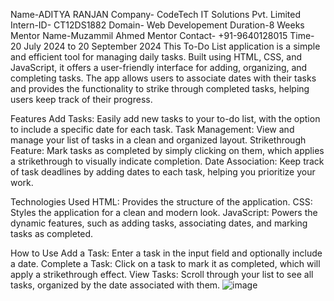 Name-ADITYA RANJAN 
Company- CodeTech IT Solutions Pvt. Limited 
Intern-ID- CT12DS1882
Domain- Web Developement 
Duration-8 Weeks 
Mentor Name-Muzammil Ahmed Mentor
Contact- +91-9640128015 
Time- 20 July 2024 to 20 September 2024
This To-Do List application is a simple and efficient tool for managing daily tasks. Built using HTML, CSS, and JavaScript, it offers a user-friendly interface for adding, organizing, and completing tasks. The app allows users to associate dates with their tasks and provides the functionality to strike through completed tasks, helping users keep track of their progress.

Features
Add Tasks: Easily add new tasks to your to-do list, with the option to include a specific date for each task.
Task Management: View and manage your list of tasks in a clean and organized layout.
Strikethrough Feature: Mark tasks as completed by simply clicking on them, which applies a strikethrough to visually indicate completion.
Date Association: Keep track of task deadlines by adding dates to each task, helping you prioritize your work.

Technologies Used
HTML: Provides the structure of the application.
CSS: Styles the application for a clean and modern look.
JavaScript: Powers the dynamic features, such as adding tasks, associating dates, and marking tasks as completed.

How to Use
Add a Task: Enter a task in the input field and optionally include a date.
Complete a Task: Click on a task to mark it as completed, which will apply a strikethrough effect.
View Tasks: Scroll through your list to see all tasks, organized by the date associated with them.
![image](https://github.com/user-attachments/assets/9c74c5e0-a265-461b-8c59-ae9187bfed95)

